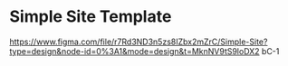 # Simple Site Template

https://www.figma.com/file/r7Rd3ND3n5zs8IZbx2mZrC/Simple-Site?type=design&node-id=0%3A1&mode=design&t=MknNV9tS9loDX2
bC-1
